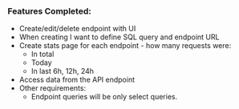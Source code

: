 ### Features Completed:

- Create/edit/delete endpoint with UI
- When creating I want to define SQL query and endpoint URL
- Create stats page for each endpoint - how many requests were:
  -  In total
  - Today
  - In last 6h, 12h, 24h
- Access data from the API endpoint
- Other requirements:
  - Endpoint queries will be only select queries.
